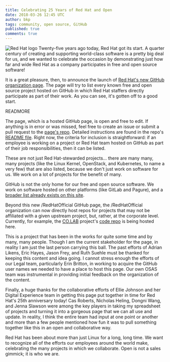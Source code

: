 ```yaml
---
title: Celebrating 25 Years of Red Hat and Open
date: 2018-03-26 12:45 UTC
author: bkp
tags: community, open source, GitHub
published: true
comments: true
---
```


![Red Hat logo](blog/logo-redhat.png) Twenty-five years ago today, Red Hat got its start. A quarter century of creating and supporting world-class software is a pretty big deal for us, and we wanted to celebrate the occasion by demonstrating just how far and wide Red Hat as a company participates in free and open source software! 

It is a great pleasure, then, to announce the launch of [Red Hat's new GitHub organization page](https://RedHatOfficial.github.io/). The page will try to list every known free and open source project hosted on GitHub in which Red Hat staffers directly participate as part of their work. As you can see, it's gotten off to a good start.

READMORE

The page, which is a hosted GitHub page, is open and free to edit. If anything is in error or was missed, feel free to create an issue or submit a pull request to the [page's repo](https://github.com/RedHatOfficial/RedHatOfficial.github.io/). Detailed instructions are found in the repo's [README file](https://github.com/RedHatOfficial/RedHatOfficial.github.io/blob/github-init/README.md). Right now, the criteria for inclusion is straightforward: if an employee is working on a project or Red Hat team hosted on GitHub as part of their job responsibilities, then it can be listed. 

These are not just Red Hat-stewarded projects... there are many many, many projects (like the Linux Kernel, OpenStack, and Kubernetes, to name a very few) that are also listed, because we don't just work on software for us. We work on a lot of projects for the benefit of many.

GitHub is not the only home for our free and open source software. We work on software hosted on other platforms (like GitLab and Pagure), and a [broader list already exists on this site](https://community.redhat.com/software/).

Beyond this new /RedHatOfficial GitHub page, the /RedHatOfficial organization can now directly host repos for projects that may not be affiliated with a given upstream project, but, rather, at the corporate level. Currently, for example, the [CO.LAB](https://www.redhat.com/en/open-source-stories/colab) project's [code repo](https://github.com/RedHatOfficial/CO.LAB) is being hosted here.

This is a project that has been in the works for quite some time and by many, many people. Though I am the current stakeholder for the page, in reality I am just the last person carrying this ball. The past efforts of Adrian Likens, Eric Hayes, Jason Frey, and Ruth Suehle must be thanked for keeping this content and idea going. I cannot stress enough the efforts of our Legal team, particularly Erin Britton, in working to acquire the GitHub user names we needed to have a place to host this page. Our own OSAS team was instrumental in providing initial feedback on the organization of the content.

Finally, a huge thanks for the collaborative efforts of Ellie Johnson and her Digital Experience team in getting this page put together in time for Red Hat's 25th anniversary today! Cas Roberts, Nicholas Heling, Dongni Wang, and Jenna Slawson were among the key players in taking my spreadsheet of projects and turning it into a gorgeous page that we can all use and update. In reality, I think the entire team had input at one point or another and more than a few people mentioned how fun it was to pull something together like this in an open and collaborative way.

Red Hat has been about more than just Linux for a long, long time. We want to recognize all of the efforts our employees around the world make, celebrating the many projects in which we collaborate. Open is not a sales gimmick; it is who we are.
